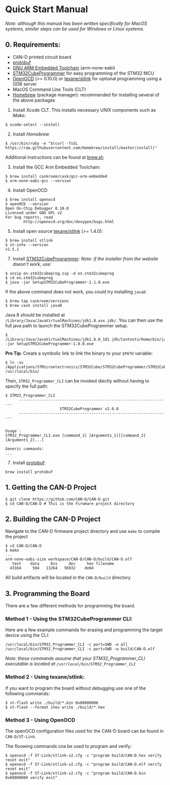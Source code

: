 # Quick Start Manual

*Note: although this manual has been written specifically for MacOS systems, similar steps can be used for Windows or Linux systems.*

## 0. Requirements:
* CAN-D printed circuit board
* [protobuf](https://developers.google.com/protocol-buffers/)
* [GNU ARM Embedded Toolchain](https://developer.arm.com/open-source/gnu-toolchain/gnu-rm) (arm-none-eabi)
* [STM32CubeProgrammer](https://www.st.com/en/development-tools/stm32cubeprog.html) for easy programming of the STM32 MCU
* [OpenOCD](http://openocd.org) (>= 0.10.0) or [texane/stlink](https://github.com/texane/stlink) for optional programming using a GDB server 
* MacOS Command Line Tools (CLT)
* [Homebrew](https://brew.sh) (package manager): recommended for installing several of the above packages

1. Install Xcode CLT. This installs necessary UNIX components such as *Make*:
```
$ xcode-select --install
```

2. Install *Homebrew*
```
$ /usr/bin/ruby -e "$(curl -fsSL https://raw.githubusercontent.com/Homebrew/install/master/install)"
```
Additional instructions can be found at [brew.sh](https://brew.sh)

3. Install the GCC Arm Embedded Toolchain:
```
$ brew install caskroom/cask/gcc-arm-embedded
$ arm-none-eabi-gcc --version
```

4. Install OpenOCD
```
$ brew install openocd
$ openOCD --version
Open On-Chip Debugger 0.10.0
Licensed under GNU GPL v2
For bug reports, read
        http://openocd.org/doc/doxygen/bugs.html
```

5. Install open source [texane/stlink](https://github.com/texane/stlink) (>= 1.4.0):
```
$ brew install stlink
$ st-info --version
v1.5.1
```

7. Install [STM32CubeProgrammer](https://www.st.com/en/development-tools/stm32cubeprog.html):
*Note: if the installer from the website doesn't work, use:*
```
$ unzip en.stm32cubeprog.zip -d en.stm32cubeprog
$ cd en.stm32cubeprog
$ java -jar SetupSTM32CubeProgrammer-1.1.0.exe
```
If the above command does not work, you could try installing `java8`:
```
$ brew tap caskroom/versions
$ brew cask install java8
```
Java 8 *should* be installed at `/Library/Java/JavaVirtualMachines/jdk1.8.xxx.jdk/`. You can then use the full java path to launch the  STM32CubeProgrammer setup.
```
$ /Library/Java/JavaVirtualMachines/jdk1.8.0_181.jdk/Contents/Home/bin/java -jar SetupSTM32CubeProgrammer-1.0.0.exe
```
**Pro Tip**: Create a symbolic link to link the binary to your `$PATH` variable:
```
$ ln -sv /Applications/STMicroelectronics/STM32Cube/STM32CubeProgrammer/STM32CubeProgrammer.app/Contents/MacOs/bin/STM32_Programmer_CLI /usr/local/bin/
```
Then, `STM32_Programmer_CLI` can be invoked diectly without having to specify the full path:
```
$ STM32_Programmer_CLI
      -------------------------------------------------------------------
                        STM32CubeProgrammer v2.0.0                  
      -------------------------------------------------------------------


Usage : 
STM32_Programmer_CLI.exe [command_1] [Arguments_1][[command_2] [Arguments_2]...] 

Generic commands:
...
```

7. Install [protobuf](https://developers.google.com/protocol-buffers/):
```
brew install protobuf
```

## 1. Getting the CAN-D Project
```
$ git clone https://github.com/CAN-D/CAN-D.git
$ cd CAN-D/CAN-D # This is the Firwmare project directory
```

## 2. Building the CAN-D Project
Navigate to the CAN-D firmware project directory and use `make` to compile the project
```
$ cd CAN-D/CAN-D
$ make
...
arm-none-eabi-size workspace/CAN-D/CAN-D/build/CAN-D.elf
   text    data     bss     dec     hex filename
  43164     504   13264   56932    de64
```
All build artifacts will be located in the `CAN-D/build` directory

## 3. Programming the Board

There are a few different methods for programming the board.

### Method 1 - Using the STM32CubeProgrammer CLI:
Here are a few example commands for erasing and programming the target device using the CLI:

```
/usr/local/bin/STM32_Programmer_CLI -c port=SWD -e all
/usr/local/bin/STM32_Programmer_CLI -c port=SWD -w build/CAN-D.elf
```

*Note: these commands assume that your STM32_Programmer_CLI executable is located at `/usr/local/bin/STM32_Programmer_CLI`*

### Method 2 - Using texane/stlink:
If you want to program the board without debugging use one of the following commands:
```
$ st-flash write ./build/*.bin 0x08000000
$ st-flash --format ihex write ./build/*.hex
```

### Method 3 - Using OpenOCD
The openOCD configuration files used for the CAN-D board can be found in `CAN-D/ST-Link`.

The floowing commands cna be used to program and verify:
```
$ openocd -f ST-Link/stlink-v2.cfg -c "program build/CAN-D.hex verify reset exit"
$ openocd -f ST-Link/stlink-v2.cfg -c "program build/CAN-D.elf verify reset exit"
$ openocd -f ST-Link/stlink-v2.cfg -c "program build/CAN-D.bin 0x08000000 verify exit"
```